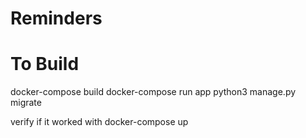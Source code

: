 # Reminders





# To Build
docker-compose build
docker-compose run app python3 manage.py migrate

verify if it worked with docker-compose up
